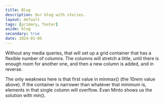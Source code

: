 ```yaml
---
title: Blog
description: Our blog with stories.
layout: default
tags: [primary, footer]
aside: blog
secondary: true
date: 2024-01-05
---
```

Without any media queries, that will set up a grid container that has a flexible number of columns. The columns will stretch a little, until there is enough room for another one, and then a new column is added, and in reverse.

The only weakness here is that first value in minmax() (the 10rem value above). If the container is narrower than whatever that minimum is, elements in that single column will overflow. Evan Minto shows us the solution with min().